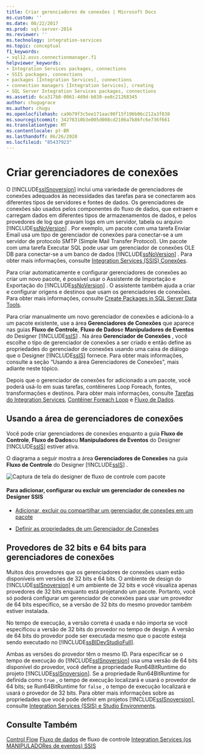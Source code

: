 ```yaml
---
title: Criar gerenciadores de conexões | Microsoft Docs
ms.custom: ''
ms.date: 08/22/2017
ms.prod: sql-server-2014
ms.reviewer: ''
ms.technology: integration-services
ms.topic: conceptual
f1_keywords:
- sql12.asvs.connectionmanager.f1
helpviewer_keywords:
- Integration Services packages, connections
- SSIS packages, connections
- packages [Integration Services], connections
- connection managers [Integration Services], creating
- SQL Server Integration Services packages, connections
ms.assetid: 6ca317b8-0061-4d9d-b830-ee8c21268345
author: chugugrace
ms.author: chugu
ms.openlocfilehash: ca9b79f3c5ee171aac90f15f196b06c212a3f838
ms.sourcegitcommit: 34278310b3e005d008cd2106a7b86fc6e736f661
ms.translationtype: MT
ms.contentlocale: pt-BR
ms.lasthandoff: 06/26/2020
ms.locfileid: "85437923"
---
```

# <a name="create-connection-managers"></a>Criar gerenciadores de conexões
  O [!INCLUDE[ssISnoversion](../includes/ssisnoversion-md.md)] inclui uma variedade de gerenciadores de conexões adequados às necessidades das tarefas para se conectarem aos diferentes tipos de servidores e fontes de dados. Os gerenciadores de conexões são usados pelos componentes do fluxo de dados, que extraem e carregam dados em diferentes tipos de armazenamentos de dados, e pelos provedores de log que gravam logs em um servidor, tabela ou arquivo [!INCLUDE[ssNoVersion](../includes/ssnoversion-md.md)] . Por exemplo, um pacote com uma tarefa Enviar Email usa um tipo de gerenciador de conexões para conectar-se a um servidor de protocolo SMTP (Simple Mail Transfer Protocol). Um pacote com uma tarefa Executar SQL pode usar um gerenciador de conexões OLE DB para conectar-se a um banco de dados [!INCLUDE[ssNoVersion](../includes/ssnoversion-md.md)] . Para obter mais informações, consulte [Integration Services &#40;SSIS&#41; Conexões](connection-manager/integration-services-ssis-connections.md).

 Para criar automaticamente e configurar gerenciadores de conexões ao criar um novo pacote, é possível usar o Assistente de Importação e Exportação do [!INCLUDE[ssNoVersion](../includes/ssnoversion-md.md)] . O assistente também ajuda a criar e configurar origens e destinos que usam os gerenciadores de conexões. Para obter mais informações, consulte [Create Packages in SQL Server Data Tools](create-packages-in-sql-server-data-tools.md).

 Para criar manualmente um novo gerenciador de conexões e adicioná-lo a um pacote existente, use a área **Gerenciadores de Conexões** que aparece nas guias **Fluxo de Controle**, **Fluxo de Dados**e **Manipuladores de Eventos** do Designer [!INCLUDE[ssIS](../includes/ssis-md.md)] . Na área **Gerenciador de Conexões** , você escolhe o tipo de gerenciador de conexões a ser criado e então define as propriedades do gerenciador de conexões usando uma caixa de diálogo que o Designer [!INCLUDE[ssIS](../includes/ssis-md.md)] fornece. Para obter mais informações, consulte a seção “Usando a área Gerenciadores de Conexões”, mais adiante neste tópico.

 Depois que o gerenciador de conexões for adicionado a um pacote, você poderá usá-lo em suas tarefas, contêineres Loop Foreach, fontes, transformações e destinos. Para obter mais informações, consulte [Tarefas do Integration Services](control-flow/integration-services-tasks.md), [Contêiner Foreach Loop](control-flow/foreach-loop-container.md) e [Fluxo de Dados](data-flow/data-flow.md).

## <a name="using-the-connection-managers-area"></a>Usando a área de gerenciadores de conexões
 Você pode criar gerenciadores de conexões enquanto a guia **Fluxo de Controle**, **Fluxo de Dados**ou **Manipuladores de Eventos** do Designer [!INCLUDE[ssIS](../includes/ssis-md.md)] estiver ativa.

 O diagrama a seguir mostra a área **Gerenciadores de Conexões** na guia **Fluxo de Controle** do Designer [!INCLUDE[ssIS](../includes/ssis-md.md)] .

 ![Captura de tela do designer de fluxo de controle com pacote](media/samplecontrolflow.gif "Captura de tela do designer de fluxo de controle com pacote")

#### <a name="to-add-configure-or-delete-a-connection-manager-in-ssis-designer"></a>Para adicionar, configurar ou excluir um gerenciador de conexões no Designer SSIS

-   [Adicionar, excluir ou compartilhar um gerenciador de conexões em um pacote](../../2014/integration-services/add-delete-or-share-a-connection-manager-in-a-package.md)

-   [Definir as propriedades de um Gerenciador de Conexões](../../2014/integration-services/set-the-properties-of-a-connection-manager.md)

## <a name="32-bit-and-64-bit-providers-for-connection-managers"></a>Provedores de 32 bits e 64 bits para gerenciadores de conexões
 Muitos dos provedores que os gerenciadores de conexões usam estão disponíveis em versões de 32 bits e 64 bits. O ambiente de design do [!INCLUDE[ssISnoversion](../includes/ssisnoversion-md.md)] é um ambiente de 32 bits e você visualiza apenas provedores de 32 bits enquanto está projetando um pacote. Portanto, você só poderá configurar um gerenciador de conexões para usar um provedor de 64 bits específico, se a versão de 32 bits do mesmo provedor também estiver instalada.

 No tempo de execução, a versão correta é usada e não importa se você especificou a versão de 32 bits do provedor no tempo de design. A versão de 64 bits do provedor pode ser executada mesmo que o pacote esteja sendo executado no [!INCLUDE[ssBIDevStudioFull](../includes/ssbidevstudiofull-md.md)].

 Ambas as versões do provedor têm o mesmo ID. Para especificar se o tempo de execução do [!INCLUDE[ssISnoversion](../includes/ssisnoversion-md.md)] usa uma versão de 64 bits disponível do provedor, você define a propriedade Run64BitRuntime do projeto [!INCLUDE[ssISnoversion](../includes/ssisnoversion-md.md)]. Se a propriedade Run64BitRuntime for definida como `true` , o tempo de execução localizará e usará o provedor de 64 bits; se Run64BitRuntime for `false` , o tempo de execução localizará e usará o provedor de 32 bits. Para obter mais informações sobre as propriedades que você pode definir em projetos [!INCLUDE[ssISnoversion](../includes/ssisnoversion-md.md)], consulte [Integration Services &#40;SSIS&#41; e Studio Environments](integration-services-ssis-development-and-management-tools.md).

## <a name="see-also"></a>Consulte Também
 [Control Flow](control-flow/control-flow.md) [Fluxo de dados](data-flow/data-flow.md) de fluxo de controle [Integration Services &#40;os MANIPULADORes de eventos&#41; SSIS](integration-services-ssis-event-handlers.md)


